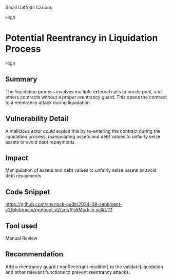 Small Daffodil Caribou

High

# Potential Reentrancy in Liquidation Process

High

## Summary
The liquidation process involves multiple external calls to oracle pool, and others contracts without a proper reentrancy guard. This opens the contract to a reentrancy attack during liquidation.

## Vulnerability Detail
A malicious actor could exploit this by re-entering the contract during the liquidation process, manipulating assets and debt values to unfairly seize assets or avoid debt repayments.

## Impact
Manipulation of assets and debt values to unfairly seize assets or avoid debt repayments 

## Code Snippet

https://github.com/sherlock-audit/2024-08-sentiment-v2/blob/main/protocol-v2/src/RiskModule.sol#L111

## Tool used
Manual Review

## Recommendation
Add a reentrancy guard ( nonReentrant modifier) to the validateLiquidation and other relevant functions to prevent reentrancy attacks.